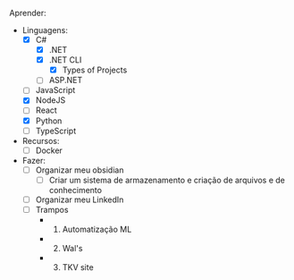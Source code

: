 
Aprender:

- Linguagens:
	- [x] C#
		- [x] .NET
		- [x] .NET CLI
			- [x] Types of Projects
		- [ ] ASP.NET
	- [ ] JavaScript
	- [x] NodeJS
	- [ ] React
	- [x] Python
	- [ ] TypeScript
	
- Recursos:
	- [ ] Docker

- Fazer:
	- [ ]  Organizar meu obsidian
		- [ ] Criar um sistema de armazenamento e criação de arquivos e de conhecimento
	- [ ] Organizar meu LinkedIn
	- [ ] Trampos
		- 1. Automatização ML 
		- 2. Wal's
		- 3. TKV site
